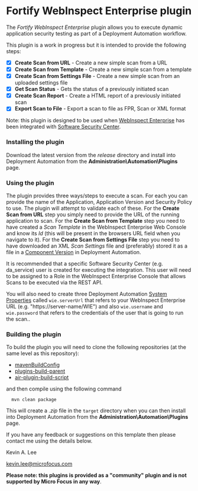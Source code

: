 # Fortify WebInspect Enterprise plugin

The _Fortify WebInspect Enterprise_ plugin allows you to execute dynamic application security 
testing as part of a Deployment Automation workflow.

This plugin is a work in progress but it is intended to provide the following steps:

* [x] **Create Scan from URL** - Create a new simple scan from a URL
* [x] **Create Scan from Template** - Create a new simple scan from a template
* [x] **Create Scan from Settings File** - Create a new simple scan from an uploaded settings file
* [x] **Get Scan Status** - Gets the status of a previously initiated scan
* [x] **Create Scan Report** - Create a HTML report of a previously initiated scan  
* [x] **Export Scan to File** - Export a scan to file as FPR, Scan or XML format

Note: this plugin is designed to be used when [WebInspect Enterprise](https://www.microfocus.com/en-us/products/webinspect-dynamic-analysis-dast/overview) 
has been integrated with [Software Security Center](https://www.microfocus.com/en-us/products/software-security-assurance-sdlc/overview).
 
### Installing the plugin
 
Download the latest version from the _release_ directory and install into Deployment Automation from the 
**Administration\Automation\Plugins** page.

### Using the plugin

The plugin provides three ways/steps to execute a scan. For each you can provide the name of the Application,
Application Version and Security Policy to use. The plugin will attempt to validate each of these.
For the **Create Scan from URL** step you simply need to provide the URL of the running application to scan. For
the **Create Scan from Template** step you need to have created a *Scan Template* in the WebInspect Enterprise Web Console and
know its *Id* (this will be present in the browsers URL field when you navigate to it). For the
**Create Scan from Settings File** step you need to have downloaded an XML *Scan Settings* file and (preferably) stored it
as a file in a [Component Version](http://help.serena.com/doc_center/sra/ver6_3/sda_help/ConcCompVer.html) in Deployment Automation.

It is recommended that a specific Software Security Center (e.g. da_service) user is created for executing the integration. This user will need to be assigned to a Role in the WebInspect Enterprise Console that allows Scans to be executed via the REST API.

You will also need to create three Deployment Automation 
[System Properties](http://help.serena.com/doc_center/sra/ver6_3/sda_help/sra_adm_sys_properties.html)
called `wie.serverUrl` that refers to your WebInspect Enterprise URL (e.g. "https://server-name/WIE") and also
 `wie.username` and `wie.password` that refers to the credentials of the user that is going to run the scan..

### Building the plugin

To build the plugin you will need to clone the following repositories (at the same level as this repository):

 - [mavenBuildConfig](https://github.com/sda-community-plugins/mavenBuildConfig)
 - [plugins-build-parent](https://github.com/sda-community-plugins/plugins-build-parent)
 - [air-plugin-build-script](https://github.com/sda-community-plugins/air-plugin-build-script)
 
 and then compile using the following command
 ```
   mvn clean package
 ```  

This will create a _.zip_ file in the `target` directory when you can then install into Deployment Automation
from the **Administration\Automation\Plugins** page.

If you have any feedback or suggestions on this template then please contact me using the details below.

Kevin A. Lee

kevin.lee@microfocus.com

**Please note: this plugins is provided as a "community" plugin and is not supported by Micro Focus in any way**.
